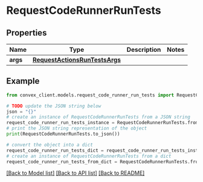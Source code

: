 # RequestCodeRunnerRunTests


## Properties

Name | Type | Description | Notes
------------ | ------------- | ------------- | -------------
**args** | [**RequestActionsRunTestsArgs**](RequestActionsRunTestsArgs.md) |  | 

## Example

```python
from convex_client.models.request_code_runner_run_tests import RequestCodeRunnerRunTests

# TODO update the JSON string below
json = "{}"
# create an instance of RequestCodeRunnerRunTests from a JSON string
request_code_runner_run_tests_instance = RequestCodeRunnerRunTests.from_json(json)
# print the JSON string representation of the object
print(RequestCodeRunnerRunTests.to_json())

# convert the object into a dict
request_code_runner_run_tests_dict = request_code_runner_run_tests_instance.to_dict()
# create an instance of RequestCodeRunnerRunTests from a dict
request_code_runner_run_tests_from_dict = RequestCodeRunnerRunTests.from_dict(request_code_runner_run_tests_dict)
```
[[Back to Model list]](../README.md#documentation-for-models) [[Back to API list]](../README.md#documentation-for-api-endpoints) [[Back to README]](../README.md)


